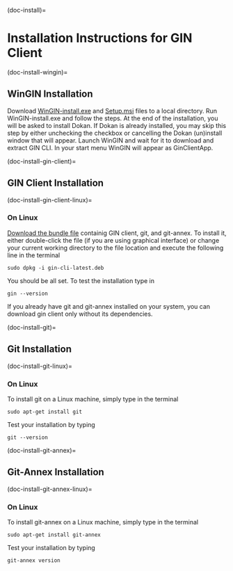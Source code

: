 (doc-install)=
# Installation Instructions for GIN Client

(doc-install-wingin)=
## WinGIN Installation
Download [WinGIN-install.exe](https://gin.g-node.org/G-Node/wingin-installers/raw/master/WinGIN-install.exe) and [Setup.msi](https://gin.g-node.org/G-Node/wingin-installers/raw/master/Setup.msi) files to a local directory. Run WinGIN-install.exe and follow the steps. At the end of the installation, you will be asked to install Dokan. If Dokan is already installed, you may skip this step by either unchecking the checkbox or cancelling the Dokan (un)install window that will appear. Launch WinGIN and wait for it to download and extract GIN CLI. In your start menu WinGIN will appear as GinClientApp.

(doc-install-gin-client)=
## GIN Client Installation
(doc-install-gin-client-linux)=
### On Linux
[Download the bundle file](https://gin.g-node.org/G-Node/gin-cli-releases/raw/master/gin-cli-latest.deb) containig GIN client, git, and git-annex. To install it, either double-click the file (if you are using graphical interface) or change your current working directory to the file location and execute the following line in the terminal
```
sudo dpkg -i gin-cli-latest.deb
```
You should be all set. To test the installation type in
```
gin --version
```

If you already have git and git-annex installed on your system, you can download gin client only without its dependencies.

(doc-install-git)=
## Git Installation
(doc-install-git-linux)=
### On Linux
To install git on a Linux machine, simply type in the terminal
```
sudo apt-get install git
```
Test your installation by typing
```
git --version
```

(doc-install-git-annex)=
## Git-Annex Installation
(doc-install-git-annex-linux)=
### On Linux
To install git-annex on a Linux machine, simply type in the terminal
```
sudo apt-get install git-annex
```
Test your installation by typing
```
git-annex version
```